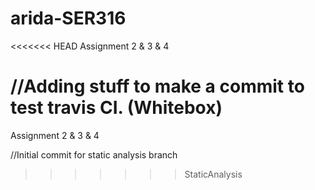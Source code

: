 # arida-SER316
<<<<<<< HEAD
Assignment 2 & 3 & 4












//Adding stuff to make a commit to test travis CI. (Whitebox)
=======



Assignment 2 & 3 & 4 

//Initial commit for static analysis branch

>>>>>>> StaticAnalysis
